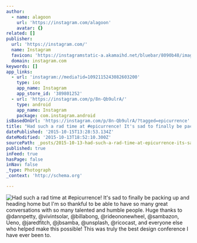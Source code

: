 ```yaml
---
author:
  - name: alagoon
    url: 'https://instagram.com/alagoon'
    avatar: {}
related: []
publisher:
  url: 'https://instagram.com/'
  name: Instagram
  favicon: 'https://instagramstatic-a.akamaihd.net/bluebar/8090b48/images/ico/favicon.ico'
  domain: instagram.com
keywords: []
app_links:
  - url: 'instagram://media?id=1092115243082603200'
    type: ios
    app_name: Instagram
    app_store_id: '389801252'
  - url: 'https://instagram.com/p/8n-Qb9ulrA/'
    type: android
    app_name: Instagram
    package: com.instagram.android
isBasedOnUrl: 'https://instagram.com/p/8n-Qb9ulrA/?tagged=epicurrence'
title: "Had such a rad time at #epicurrence! It's sad to finally be packing up and heading home but I'm so thankful to be able to have so many great conversations with so many talented and humble people. Huge thanks to @dannpetty, @vivintsolar, @billabong, @rideononewheel, @sambazon, Ueno, @jaredfitch, @jbsamba, @unsplash, @ricocast, and everyone else who helped make this possible! This was truly the best design conference I have ever been to."
datePublished: '2015-10-15T13:28:53.134Z'
dateModified: '2015-10-13T18:52:10.300Z'
sourcePath: _posts/2015-10-13-had-such-a-rad-time-at-epicurrence-its-sad-to-finally-be.md
published: true
inFeed: true
hasPage: false
inNav: false
_type: Photograph
_context: 'http://schema.org'

---
```

![Had such a rad time at &num;epicurrence&excl; It's sad to finally be packing up and heading home but I'm so thankful to be able to have so many great conversations with so many talented and humble people&period; Huge thanks to &commat;dannpetty&comma; &commat;vivintsolar&comma; &commat;billabong&comma; &commat;rideononewheel&comma; &commat;sambazon&comma; Ueno&comma; &commat;jaredfitch&comma; &commat;jbsamba&comma; &commat;unsplash&comma; &commat;ricocast&comma; and everyone else who helped make this possible&excl; This was truly the best design conference I have ever been to&period;](https://scontent.cdninstagram.com/hphotos-xfa1/t51.2885-15/s640x640/sh0.08/e35/12070598_512886635537447_1338834208_n.jpg)